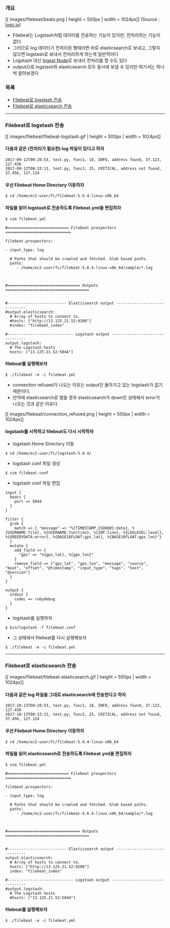 ### 개요

[[ images/filebeat/beats.png | height = 500px | width = 1024px]]
(Source : [logz.io](https://logz.io/blog/filebeat-vs-logstash/))

* Filebeat는 Logstash처럼 데이터를 전송하는 기능이 있지만, 전처리하는 기능이 없다
* 그러므로 log 데이터가 전처리된 형태라면 바로 elasticsearch로 보내고, 그렇지 않으면 logstash로 보내서 전처리하게 하는게 일반적이다
* Logstash 대신 [Ingest Node](https://github.com/higee/elastic/wiki/Ingest-Node)로 보내서 전처리를 할 수도 있다
* output으로 logstash와 elasticsearch 모두 동시에 보낼 수 있지만 여기서는 하나씩 알아보겠다

### 목록
* [Filebeat로 logstash 전송](#filebeat-logstash)
* [Filebeat로 elasticsearch 전송](#filebeat-elasticsearch)

---

<a name='filebeat-logstash'></a>
### Filebeat로 logstash 전송

[[ images/filebeat/filebeat-logstash.gif | height = 500px | width = 1024px]]

#### 다음과 같은 (전처리가 필요한) log 파일이 있다고 하자

```
2017-09-12T00:28:53, test.py, func1, 18, INFO, address found, 37.123, 127.436
2017-09-12T00:33:13, test.py, func2, 25, CRITICAL, address not found, 37.456, 127.124
```

#### 우선 Filebeat Home Directory 이동하자
```
$ cd /home/ec2-user/fc/filebeat-5.6.4-linux-x86_64
```

#### 파일을 읽어 logstash로 전송하도록 Filebeat.yml을 편집하자
```
$ vim filebeat.yml
```

```
#=========================== Filebeat prospectors =============================

filebeat.prospectors:

- input_type: log

  # Paths that should be crawled and fetched. Glob based paths.
  paths:
     - /home/ec2-user/fc/filebeat-5.6.4-linux-x86_64/sample/*.log



#================================ Outputs =====================================


#-------------------------- Elasticsearch output ------------------------------
#output.elasticsearch:
  # Array of hosts to connect to.
  #hosts: ["http://13.125.21.52:9200"]
  #index: "filebeat_index"

#----------------------------- Logstash output --------------------------------
output.logstash:
  # The Logstash hosts
  hosts: ["13.125.21.52:5044"]
```

#### filebeat를 실행해보자
```
$ ./filebeat -e -c filebeat.yml
```

* connection refused가 나오는 이유는 output인 돌아가고 있는 logstash가 없기 때문이다.
* 만약에 elasticsearch로 했을 경우 elasticsearch가 down인 상태에서 error가 나오는 것과 같은 이유다.

[[ images/filebeat/connection_refused.png | height = 500px | width = 1024px]]

#### logstash를 시작하고 filebeat도 다시 시작하자

* logstash Home Directory 이동
```
$ cd /home/ec2-user/fc/logstash-5.6.4/
```
    
* logstash conf 파일 생성
```
$ vim filebeat.conf
```

* logstash conf 파일 편집
```
input {
  beats {
    port => 5044
  }
}

filter {
  grok {
    match => { "message" => "%{TIMESTAMP_ISO8601:date}, %{USERNAME:file}, %{USERNAME:function}, %{INT:line}, %{LOGLEVEL:level}, %{GREEDYDATA:error}, %{BASE16FLOAT:gps_lat}, %{BASE16FLOAT:gps_lon}"}
  }
  mutate {
    add_field => {
      "gps" => "%{gps_lat}, %{gps_lon}"
    }
    remove_field => ["gps_lat", "gps_lon", "message", "source", "beat", "offset", "@timestamp", "input_type", "tags", "host", "@version"]
  }
}

output {
  stdout {
    codec => rubydebug
  }
}
```

* logstash를 실행하자
```
$ bin/logstash -f filebeat.conf
```

* 그 상태에서 filebeat를 다시 실행해보자
```
$ ./filebeat -e -c filebeat.yml
```

---

<a name='filebeat-elasticsearch'></a>
### Filebeat로 elasticsearch 전송

[[ images/filebeat/filebeat-elasticsearch.gif | height = 500px | width = 1024px]]

#### 다음과 같은 log 파일을 그대로 elasticsearch에 전송한다고 하자

```
2017-10-13T00:28:53, test.py, func1, 18, INFO, address found, 37.123, 127.436
2017-10-13T00:33:13, test.py, func2, 25, CRITICAL, address not found, 37.456, 127.124
```

#### 우선 Filebeat Home Directory 이동하자
```
$ cd /home/ec2-user/fc/filebeat-5.6.4-linux-x86_64
```

#### 파일을 읽어 elasticsearch로 전송하도록 Filebeat.yml을 편집하자
```
$ vim filebeat.yml
```

```
#=========================== Filebeat prospectors =============================

filebeat.prospectors:

- input_type: log

  # Paths that should be crawled and fetched. Glob based paths.
  paths:
     - /home/ec2-user/fc/filebeat-5.6.4-linux-x86_64/sample/*.log



#================================ Outputs =====================================


#-------------------------- Elasticsearch output ------------------------------
output.elasticsearch:
  # Array of hosts to connect to.
  hosts: ["http://13.125.21.52:9200"]
  index: "filebeat_index"

#----------------------------- Logstash output --------------------------------
#output.logstash:
  # The Logstash hosts
  #hosts: ["13.125.21.52:5044"]
```

#### filebeat를 실행해보자
```
$ ./filebeat -e -c filebeat.yml
```

